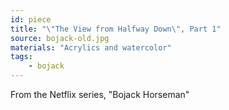 ```yaml
---
id: piece
title: "\"The View from Halfway Down\", Part 1"
source: bojack-old.jpg
materials: "Acrylics and watercolor"
tags:
    - bojack
---
```

From the Netflix series, "Bojack Horseman"
